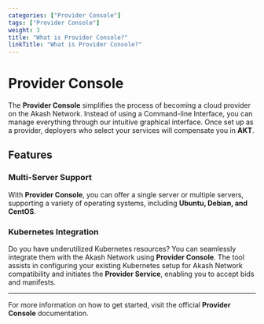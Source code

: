 ```yaml
---
categories: ["Provider Console"]
tags: ["Provider Console"]
weight: 3
title: "What is Provider Console?"
linkTitle: "What is Provider Console?"
---
```


# Provider Console

The **Provider Console** simplifies the process of becoming a cloud provider on the Akash Network. Instead of using a Command-line Interface, you can manage everything through our intuitive graphical interface. Once set up as a provider, deployers who select your services will compensate you in **AKT**.

## Features

### Multi-Server Support
With **Provider Console**, you can offer a single server or multiple servers, supporting a variety of operating systems, including **Ubuntu, Debian, and CentOS**.

### Kubernetes Integration
Do you have underutilized Kubernetes resources? You can seamlessly integrate them with the Akash Network using **Provider Console**. The tool assists in configuring your existing Kubernetes setup for Akash Network compatibility and initiates the **Provider Service**, enabling you to accept bids and manifests.

---



For more information on how to get started, visit the official **Provider Console** documentation.
